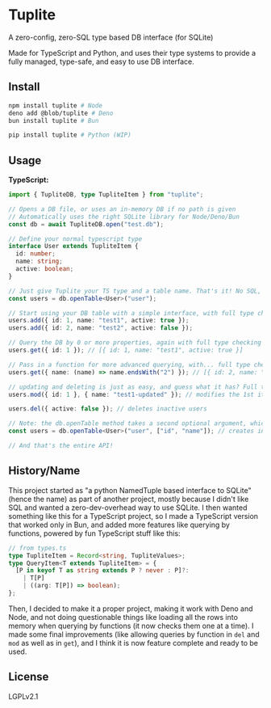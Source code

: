 # Tuplite

A zero-config, zero-SQL type based DB interface (for SQLite)

Made for TypeScript and Python, and uses their type systems to provide a fully managed, type-safe, and easy to use DB interface.

## Install

```bash
npm install tuplite # Node
deno add @blob/tuplite # Deno
bun install tuplite # Bun

pip install tuplite # Python (WIP)
```

## Usage

**TypeScript:**

```typescript
import { TupliteDB, type TupliteItem } from "tuplite";

// Opens a DB file, or uses an in-memory DB if no path is given
// Automatically uses the right SQLite library for Node/Deno/Bun
const db = await TupliteDB.open("test.db");

// Define your normal typescript type
interface User extends TupliteItem {
  id: number;
  name: string;
  active: boolean;
}

// Just give Tuplite your TS type and a table name. That's it! No SQL, schema-ing, etc.
const users = db.openTable<User>("user");

// Start using your DB table with a simple interface, with full type checking!
users.add({ id: 1, name: "test1", active: true });
users.add({ id: 2, name: "test2", active: false });

// Query the DB by 0 or more properties, again with full type checking
users.get({ id: 1 }); // [{ id: 1, name: "test1", active: true }]

// Pass in a function for more advanced querying, with... full type checking!
users.get({ name: (name) => name.endsWith("2") }); // [{ id: 2, name: "test2", active: false }]

// updating and deleting is just as easy, and guess what it has? Full type checking!
users.mod({ id: 1 }, { name: "test1-updated" }); // modifies the 1st item to: [{ id: 1, name: "test1-updated", active: true }]

users.del({ active: false }); // deletes inactive users

// Note: the db.openTable method takes a second optional argument, which is a list of indexes to create. Example:
const users = db.openTable<User>("user", ["id", "name"]); // creates indexes for the id and name columns, which can speed up read queries (but does come with an extra storage and write overhead)

// And that's the entire API!
```

## History/Name

This project started as "a python NamedTuple based interface to SQLite" (hence the name) as part of another project, mostly because I didn't like SQL and wanted a zero-dev-overhead way to use SQLite. I then wanted something like this for a TypeScript project, so I made a TypeScript version that worked only in Bun, and added more features like querying by functions, powered by fun TypeScript stuff like this:

```typescript
// from types.ts
type TupliteItem = Record<string, TupliteValues>;
type QueryItem<T extends TupliteItem> = {
  [P in keyof T as string extends P ? never : P]?:
    | T[P]
    | ((arg: T[P]) => boolean);
};
```

Then, I decided to make it a proper project, making it work with Deno and Node, and not doing questionable things like loading all the rows into memory when querying by functions (it now checks them one at a time). I made some final improvements (like allowing queries by function in `del` and `mod` as well as in `get`), and I think it is now feature complete and ready to be used.

## License

LGPLv2.1
